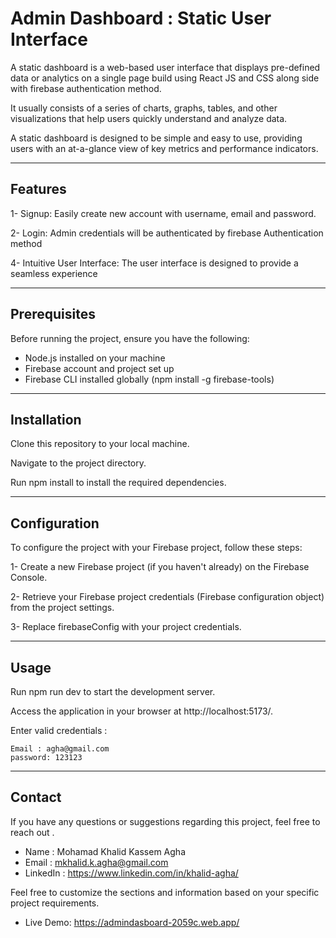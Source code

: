 # Admin Dashboard : Static User Interface


A static dashboard is a web-based user interface that displays pre-defined data or analytics on a single page build using React JS and CSS along side with firebase authentication method.

It usually consists of a series of charts, graphs, tables, and other visualizations that help users quickly understand and analyze data.


A static dashboard is designed to be simple and easy to use, providing users with an at-a-glance view of key metrics and performance indicators.

---

## Features
1- Signup: Easily create new account with username, email and password.

2- Login: Admin credentials will be authenticated by firebase  Authentication method

4- Intuitive User Interface: The user interface is designed to provide a seamless experience

---
## Prerequisites
Before running the project, ensure you have the following:

- Node.js installed on your machine
- Firebase account and project set up
- Firebase CLI installed globally (npm install -g firebase-tools)


----

## Installation

Clone this repository to your local machine.

Navigate to the project directory.

Run npm install to install the required dependencies.

----

## Configuration
To configure the project with your Firebase project, follow these steps:

1-  Create a new Firebase project (if you haven't already) on the Firebase Console.

2- Retrieve your Firebase project credentials (Firebase configuration object) from the project settings.

3- Replace firebaseConfig with your project credentials.

----


## Usage
Run npm run dev to start the development server.

Access the application in your browser at http://localhost:5173/.

Enter valid credentials :

    Email : agha@gmail.com
    password: 123123

----

## Contact
If you have any questions or suggestions regarding this project, feel free to reach out .

- Name : Mohamad Khalid Kassem Agha
- Email : mkhalid.k.agha@gmail.com
- LinkedIn : https://www.linkedin.com/in/khalid-agha/



Feel free to customize the sections and information based on your specific project requirements.


- Live Demo: https://admindasboard-2059c.web.app/